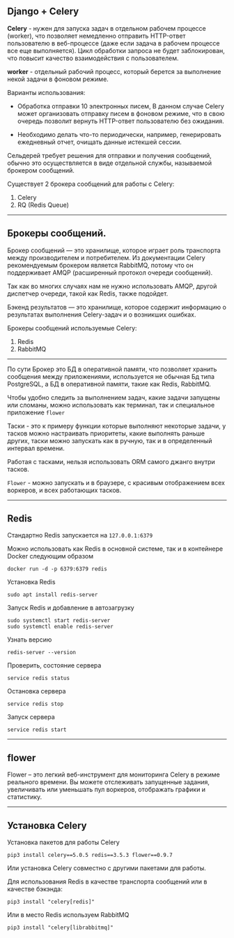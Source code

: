 Django + Celery
---
**Celery** - нужен для запуска задач в отдельном рабочем
процессе (worker), что позволяет немедленно отправить HTTP-ответ
пользователю в веб-процессе (даже если задача в рабочем процессе
все еще выполняется). Цикл обработки запроса не будет заблокирован,
что повысит качество взаимодействия с пользователем.

**worker** - отдельный рабочий процесс, который берется за 
выполнение некой задачи в фоновом режиме. 

Варианты использования:

- Обработка отправки 10 электронных писем, В данном случае Celery
может организовать отправку писем в фоновом режиме, что в свою
очередь позволит вернуть HTTP-ответ пользователю без ожидания.

- Необходимо делать что-то периодически, например, генерировать
ежедневный отчет, очищать данные истекшей сессии.

Сельдерей требует решения для отправки и получения сообщений,
обычно это осуществляется в виде отдельной службы, называемой
брокером сообщений.

Существует 2 брокера сообщений для работы с Celery:

1. Celery 
2. RQ (Redis Queue)

---

Брокеры сообщений.
---

Брокер сообщений — это хранилище, которое играет роль транспорта
между производителем и потребителем. Из документации Celery
рекомендуемым брокером является RabbitMQ, потому что он поддерживает
AMQP (расширенный протокол очереди сообщений).

Так как во многих случаях нам не нужно использовать AMQP, другой 
диспетчер очереди, такой как Redis, также подойдет. 

Бэкенд результатов — это хранилище, которое содержит информацию
о результатах выполнения Celery-задач и о возникших ошибках.

Брокеры сообщений используемые Celery:

1. Redis
2. RabbitMQ

---

По сути Брокер это БД в оперативной памяти, что позволяет хранить
сообщения между приложениями, используется не обычная Бд типа 
PostgreSQL, а БД в оперативной памяти, такие как Redis, RabbitMQ.

Чтобы удобно следить за выполнением задач, какие задачи запущены 
или сломаны, можно использовать как терминал, так и специальное
приложение `flower`

Таски - это к примеру функции которые выполняют некоторые задачи,
у тасков можно настраивать приоритеты, какие выполнять раньше 
других, таски можно запускать как в ручную, так и в определенный
интервал времени.

Работая с тасками, нельзя использовать ORM самого джанго внутри
тасков.

`Flower` - можно запускать и в браузере, с красивым отображением
всех воркеров, и всех работающих тасков.



---

Redis
---

Стандартно Redis запускается на `127.0.0.1:6379` 

Можно использовать как Redis в основной системе, так и в контейнере
Docker следующим образом

    docker run -d -p 6379:6379 redis

Установка Redis 

    sudo apt install redis-server

Запуск Redis и добавление в автозагрузку

    sudo systemctl start redis-server
    sudo systemctl enable redis-server

Узнать версию 

    redis-server --version

Проверить, состояние сервера

    service redis status

Остановка сервера

    service redis stop

Запуск сервера

    service redis start

---

flower
---

Flower – это легкий веб-инструмент для мониторинга Celery в 
режиме реального времени. Вы можете отслеживать запущенные
задания, увеличивать или уменьшать пул воркеров, отображать
графики и статистику.

---

Установка Celery 
---

Установка пакетов для работы Celery

    pip3 install celery==5.0.5 redis==3.5.3 flower==0.9.7

Или установка Celery совместно с другими пакетами для работы.

Для использования Redis в качестве транспорта сообщений 
или в качестве бэкэнда:

    pip3 install "celery[redis]"

Или в место Redis используем RabbitMQ 

    pip3 install "celery[librabbitmq]"
